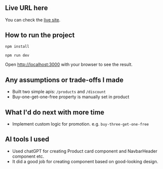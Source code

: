 ## Live URL here

You can check the [live site](https://mini-grocery.netlify.app/).


## How to run the project

```bash
npm install 

npm run dev
```

Open [http://localhost:3000](http://localhost:3000) with your browser to see the result.


## Any assumptions or trade-offs I made

- Built two simple apis: `/products` and `/discount`
- Buy-one-get-one-free property is manually set in product

## What I'd do next with more time

- Implement custom logic for promotion. e.g. `buy-three-get-one-free`

## AI tools I used

- Used chatGPT for creating Product card component and NavbarHeader component etc.
- It did a good job for creating component based on good-looking design.
